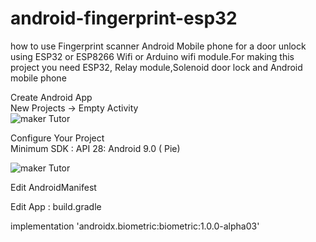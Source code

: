 # android-fingerprint-esp32
how to use Fingerprint scanner Android Mobile phone for a door unlock using ESP32 or ESP8266 Wifi or Arduino wifi module.For making this project you need ESP32, Relay module,Solenoid door lock and Android mobile phone

Create Android App <br>
New Projects -> Empty Activity <br>
![maker Tutor](https://1.bp.blogspot.com/-gsUyGJEfXOg/XnCTcwE7QQI/AAAAAAABcdg/efhNZ9ldd2I_qlscIkhKkHQUSt7gv3L6QCNcBGAsYHQ/s400/Screen%2BShot%2B2563-03-17%2Bat%2B16.01.16.png)

Configure Your Project <br>
Minimum SDK : API 28: Android 9.0 ( Pie) <br>

![maker Tutor](https://1.bp.blogspot.com/-UBwCj2UCNlY/XnCTc3oLy6I/AAAAAAABcdk/PYZ5CmJRcHo2dldu8DYqRt8vKVY-JvJcQCNcBGAsYHQ/s400/Screen%2BShot%2B2563-03-17%2Bat%2B16.01.41.png)

Edit AndroidManifest<br>
<uses-permission android:name="android.permission.USE_BIOMETRIC"/>
<uses-permission android:name="android.permission.INTERNET"/>

Edit App : build.gradle <br>

 implementation 'androidx.biometric:biometric:1.0.0-alpha03'
 
 

 
